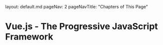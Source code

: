 <frontmatter>
  layout: default.md
  pageNav: 2
  pageNavTitle: "Chapters of This Page"
</frontmatter>

# Vue.js - The Progressive JavaScript Framework
